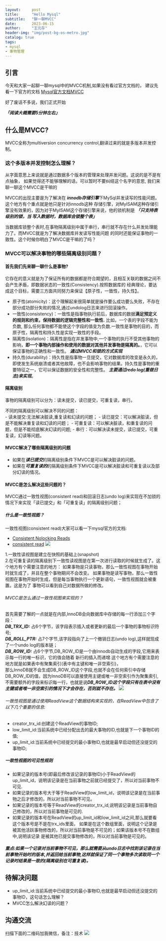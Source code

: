 ```yaml
---
layout:     post
title:      "Hello Mysql"
subtitle:   "聊一聊MVCC"
date:       2023-06-15
author:     "王元存"
header-img: "img/post-bg-os-metro.jpg"
catalog: true
tags:
- mysql
- 事物管理
---
```


引言
-----
今天和大家一起聊一聊mysql中的MVCC机制,如果没有看过官方文档的，
建议先看一下官方的文档 [Mysql官方文档MVCC](https://dev.mysql.com/doc/refman/8.0/en/innodb-multi-versioning.html) 

好了废话不多说，我们正式开始 

***「阅读大概需要5分钟左右」***




什么是MVCC?
------
MVCC全称为multiversion concurrency control,翻译过来的就是多版本并发控制。

### **这个多版本并发控制怎么理解？**
<p>从字面意思上来说就是通过数据多个版本的管理来处理并发问题。这说的是不是有点抽象，
如果觉得还不能够理解的话，可以暂时不要纠结这个名字的意思, 我们来聊一聊这个MVCC是干嘛的  </p>

MVCC的出现主要是为了解决在 ***innodb存储引擎***下MySql并发读写的性能问题。这个地方有个重点就是他只是针对innodb这种
存储引擎，对MyISAM这种存储引擎没有效果的，因为对于MyISAM这个存储引擎来说，他的锁机制是 ***「只支持表级别的锁，当
写入数据时，数据库会锁整个表」***
<p>
当数据库锁整个表时,在事物隔离级别中属于串行，串行就不存在什么并发处理能力了。而MVCC就是为了解决数据库并发读写性能问题
的同时还能保证事物的一致性。这个时候你明白了MVCC是干嘛的了吗？
</p>

### **MVCC可以解决事物的哪些隔离级别问题？**

#### 首先我们先来聊一聊**什么是事物?**

<p>
它存在的意义就是为了保证所有的数据都是符合期望的，且相互关联的数据之间不会产生矛盾，即数据状态的一致性(Consistency).按照数据库的
经典理论，要达成这个目标，需要三方面共同努力来保证【原子性，一致性，持久性】。
</p>

- 原子性(atomicity)：这个理解起来很简单就是操作要么成功要么失败，不存在部分成功部分失败的情况,通过undolog日志来进行回滚操作。
- 一致性(consistency)：一致性是指事物执行前后，数据库的数据**满足预定义的规则和约束，保持数据的逻辑完整性和一致性.** 比如，一个表的字段不能为负数,
  那么任何事物都不能使这个字段的值变为负数.一致性是事物的目的，而原子性，隔离性和持久性是实现一致性的手段。
- 隔离性(isolation)：隔离性是指在并发事物中,一个事物的执行不受其他事物的影响，**即一个事物内部操作和使用的数据对其他并发事物是隔离的。**，它可以保证事物的正确性和一致性。
  ***通过MVCC和锁的方式实现***
- 持久性(durability)：持久性是指事物一旦提交，它对数据库的改变是永久的，即使发生系统崩溃或者其他故障，也不会影响事物的结果。持久性是事物的重要特征之一，它可以保证数据的安全性和完整性。
  ***主要通过redo log(重做日志)来实现***。

#### 隔离级别
<p>
事物的隔离级别可以分为：读未提交，读已提交，可重复读，串行。
</p>
不同的隔离级别可以解决不同的问题：<br>
- 读未提交:无法解决脏读,重复读和幻读的问题；
- 读已提交：可以解决脏读，但是不能解决重复读和幻读的问题；
- 可重复读：可以解决脏读，和重复读的问题，但是不能彻底解决幻读的问题;
- 串行：可以解决读未提交，读已提交，可重复读，幻读等问题。

#### MVCC解决了哪些隔离级别的问题
- 如果在***读已提交***的隔离级别条件下MVCC是可以解决脏读的问题。
- 如果在***可重复读的***的隔离级别条件下MVCC是可以解决脏读和可重复读以及部分幻读的情况。
#### MVCC是怎么解决这些问题的？
MVCC通过一致性视图(consistent read)和回滚日志(undo log)来实现在不加锁的情况下来实现「读已提交」和「可重复读」的隔离级别问题；
##### 什么是一致性视图？
一致性视图(consistent read)大家可以看一下mysql官方的文档:
- [Consistent Nolocking Reads](https://dev.mysql.com/doc/refman/8.0/en/innodb-consistent-read.html)
- [consistent read](https://dev.mysql.com/doc/refman/8.0/en/glossary.html#glos_consistent_read)
![](/img/mvcc-1.jpg)
<p>
1.一致性读视图是建立在快照的基础上(snapshot) <br>
2.在可重复读的隔离级别下一致性读视图是在第一次进行读取的时候就生成了。这个地方有个需要注意的地方：
如果事物是只读事物，那么一致性视图在事物开始时就生成了，并且在整个事物期间不会改变。
如果事物是读写事物，那么一致性视图在事物开始时生成，但是每当事物执行一个更新语句，一致性视图就会被重置。这是为了
事物可以看到自己对数据所做的修改。
</p>

###### MVCC是怎么通过一致性视图来实现的？
首先需要了解的一点就是在内部,InnoDB会向数据库中存储的每一行添加三个字段：<br>
***DB_TRX_ID:*** 占6个字节，该字段表示插入或者更新的最后一个事物的事物标识符号;<br>
***DB_ROLL_PTR:*** 占7个字节,该字段指向了上一个撤销日志(undo log),这样就现成了一个undo log的版本链；<br>
***DB_ROW_ID:*** 占6个字节,DB_ROW_ID是一个由Innodb自动生成的字段,它用来表示每一行的唯一标识，它的值会随着
新行的插入而递增.这个地方有个需要注意的地方就是如果表中有聚集索引(表中有主键和唯一非空索引)，<br>
那么InnoDB就不会生成DB_ROW_ID这个字段,也就不会在任何索引中存储DB_ROW_ID的值，因为InnoDB可以直接使用主键或唯一非空索引作为聚集索引,
不需要额外的字段来标识每一行，也就是说***DB_ROW_ID这个字段只有在表中没有主键或者唯一非空索引的情况下才会存在，否则就不存在。***
![](/img/mvcc-2.png)

###### 一致性视图是通过使用ReadView这个数据结构来实现的，在ReadView中包含了以下几个重要的信息:
- creator_trx_id:创建这个ReadView的事物ID;
- low_limit_id:当前系统中已经分配出去的最大事物的ID,也就是下一个事物ID的值;
- up_limit_id:当前系统中已经提交的最小事物ID,也就是最早启动但还没提交的事物ID;

##### 一致性视图的可见性规则
- 如果记录的版本号(即最后修改该记录的事物ID)小于ReadView的up_limit_id，说明该记录是在当前事物之前就已经提交了，所以对当前事物不可见.
- 如果记录的版本号大于等于ReadView的low_limit_id，说明该记录是在当前事物之后才修改的，所以对当前事物不可见。
- 如果记录的版本号等于ReadView的creator_trx_id,说明该记录是当前事物自己修改的，所以对当前事物是可见的.
- 如果记录的版本号在ReadView的up_limit_id和low_limit_id之间,那么就要看这个版本号是不是在trx_ids里面，
如果是在这个数组里面，说明这个记录是被其他活跃事物修改的，所以对当前事物是不可见的；如果该版本号不在数组中,说明该记录
是被其他已提交事物修改的，所以对当前事物是可见的。

##### 重点:如果一个记录对当前事物不可见，那么就需要从undo日志中找到该记录在当前事物开始时的版本,并返回给当前事物,这样就保证了同一个事物多次读取同一个记录时结果是一致的(隔离级别在可重复读)。



待解决问题
------
- up_limit_id:当前系统中已经提交的最小事物ID,也就是最早启动但还没提交的事物ID，这句话怎么理解？
- MVCC怎么解决幻读的问题？

沟通交流
------
扫描下面的二维码加我微信，备注：技术
![](/img/wechat.png)


























